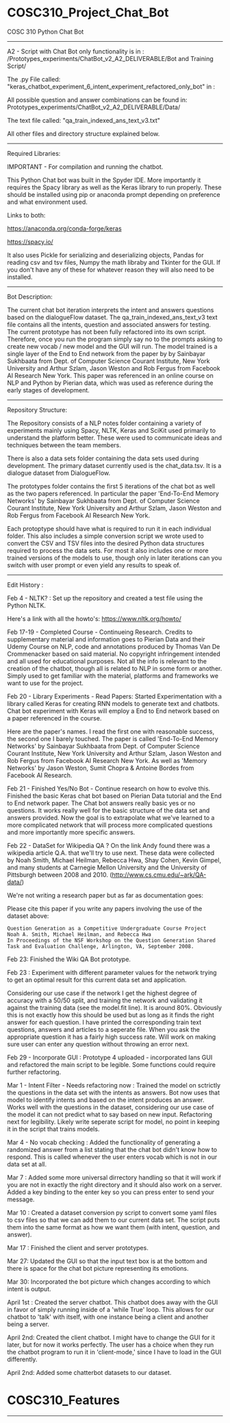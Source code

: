 # COSC310_Project_Chat_Bot
 COSC 310 Python Chat Bot
***************************************************************************
A2 - Script with Chat Bot only functionality is in :
/Prototypes_experiments/ChatBot_v2_A2_DELIVERABLE/Bot and Training Script/

The .py File called:
"keras_chatbot_experiment_6_intent_experiment_refactored_only_bot" in :

All possible question and answer combinations can be found in:
Prototypes_experiments/ChatBot_v2_A2_DELIVERABLE/Data/

The text file called:
"qa_train_indexed_ans_text_v3.txt"

All other files and directory structure explained below.
***************************************************************************

Required Libraries:

IMPORTANT - For compilation and running the chatbot.

This Python Chat bot was built in the Spyder IDE. More importantly it requires the Spacy library as well as the Keras library to run properly. These should be installed using pip or anaconda prompt depending on preference and what environment used.

Links to both:

https://anaconda.org/conda-forge/keras

https://spacy.io/

It also uses Pickle for serializing and deserializing objects, Pandas for reading csv and tsv files, Numpy the math libraby and Tkinter for the GUI. If you don't have any of these for whatever reason they will also need to be installed.

***************************************************************************
Bot Description:

The current chat bot iteration interprets the intent and answers questions based on the dialogueFlow dataset. The qa_train_indexed_ans_text_v3 text file contains all the intents, question and associated answers for testing. The current prototype has not been fully refactored into its own script.
Therefore, once you run the program simply say no to the prompts asking to create new vocab / new model and the GUI will run. The model trained is a single layer of the End to End network from the paper by by Sainbayar Sukhbaata from Dept. of Computer Science Courant Institute, New York University and Arthur Szlam, Jason Weston and Rob Fergus from Facebook AI Research New York. This paper was referenced in an online course on NLP and Python by Pierian data, which was used as reference during the early stages of development.

***************************************************************************
Repository Structure:

The Repository consists of a NLP notes folder containing a variety of experiments mainly using Spacy, NLTK, Keras and SciKit used primarily to understand the platform better. These were used to communicate ideas and techniques between the team members.

There is also a data sets folder containing the data sets used during development.
The primary dataset currently used is the chat_data.tsv. It is a dialogue dataset from DialogueFlow. 

The prototypes folder contains the first 5 iterations of the chat bot as well as the two papers referenced. In particular the paper 'End-To-End Memory Networks' by Sainbayar Sukhbaata from Dept. of Computer Science Courant Institute, New York University and Arthur Szlam, Jason Weston and Rob Fergus from Facebook AI Research New York. 

Each protoptype should have what is required to run it in each individual folder. This also includes a simple conversion script we wrote used to convert the CSV and TSV files into the desired Python data structures required to process the data sets. For most it also includes one or more trained versions of the models to use, though only in later iterations can you switch with user prompt or even yield any results to speak of.

***************************************************************************
Edit History :

Feb 4 - NLTK? :
Set up the repository and created a test file using the Python NLTK.

Here's a link with all the howto's:
  https://www.nltk.org/howto/

Feb 17-19 - Completed Course - Continueing Research.
Credits to supplementary material and information goes to Pierian Data and their Udemy Course on NLP, code and annotations produced by Thomas Van De Crommenacker based on said material.
No copyright infringement intended and all used for educational purposes.
Not all the info is relevant to the creation of the chatbot, though all is related to NLP in some form or another. Simply used to get familiar with the material, platforms and frameworks we want to use for the project.

Feb 20 - Library Experiments - Read Papers:
Started Experimentation with a library called Keras for creating RNN models to generate text and chatbots.
Chat bot experiment with Keras will employ a End to End network based on a paper referenced in the course. 
 
Here are the paper's names. I read the first one with reasonable success, the second one I barely touched. The paper is called 'End-To-End Memory Networks' by Sainbayar Sukhbaata from Dept. of Computer Science Courant Institute, New York University and Arthur Szlam, Jason Weston and Rob Fergus from Facebook AI Research New York. 
As well as 'Memory Networks' by Jason Weston, Sumit Chopra & Antoine Bordes from Facebook AI Research.

Feb 21 - Finished Yes/No Bot - Continue research on how to evolve this.
Finished the basic Keras chat bot based on Pierian Data tutorial and the End to End network paper. The Chat bot answers really basic yes or no questions. It works really well for the basic structure of the data set and answers provided. 
Now the goal is to extrapolate what we've learned to a more complicated network that will process more complicated questions and more importantly more specific answers. 

Feb 22 - DataSet for Wikipedia QA ? 
On the link Andy found there was a wikipedia article Q.A. that we'll try to use next.
These data were collected by Noah Smith, Michael Heilman, Rebecca Hwa, Shay Cohen, Kevin Gimpel, and many students at Carnegie Mellon University and the University of Pittsburgh between 2008 and 2010. (http://www.cs.cmu.edu/~ark/QA-data/)

We're not writing a research paper but as far as documentation goes:

Please cite this paper if you write any papers involving the use of the dataset above:

    Question Generation as a Competitive Undergraduate Course Project
    Noah A. Smith, Michael Heilman, and Rebecca Hwa
    In Proceedings of the NSF Workshop on the Question Generation Shared Task and Evaluation Challenge, Arlington, VA, September 2008. 
    
Feb 23: Finished the Wiki QA Bot prototype.

Feb 23 : Experiment with different parameter values for the network trying to get an 
optimal result for this current data set and application.

Considering our use case if the network I get the highest degree of accuracy with a 50/50 split, and training the network and validating it against the training data (see the model.fit line). It is around 80%. Obviously this is not exactly how this should be used but as long as it finds the right answer for each question. I have printed the corresponding train text questions, answers and articles to a seperate file. When you ask the appropriate question it has a fairly high success rate. Will work on making sure user can enter any question without throwing an error next. 

Feb 29 - Incorporate GUI : 
Prototype 4 uploaded - incorporated Ians GUI and refactored the main script to be legible. Some functions could require further refactoring.

Mar 1 - Intent Filter - Needs refactoring now : 
Trained the model on sctrictly the questions in the data set with the intents as answers. Bot now uses that model to identify intents and based on the intent produces an answer. Works well with the questions in the dataset, considering our use case of the model it can not predict what to say based on new input. Refactoring next for legibility. Likely write seperate script for model, no point in keeping it in the script that trains models.

Mar 4 - No vocab checking :
Added the functionality of generating a randomized answer from a list stating that the chat bot didn't know how to respond. This is called whenever the user enters vocab which is not in our data set at all.

Mar 7 :
Added some more universal dirrectory handling so that it will work if you are not in exactly the right directory and it should also work on a server. Added a key binding to the enter key so you can press enter to send your message.

Mar 10 :
Created a dataset conversion py script to convert some yaml files to csv files so that we can add them to our current data set. The script puts them into the same format as how we want them (with intent, question, and answer).

Mar 17 :
Finished the client and server prototypes.

Mar 27:
Updated the GUI so that the input text box is at the bottom and there is space for the chat bot picture representing its emotions.

Mar 30:
Incorporated the bot picture which changes according to which intent is output. 

April 1st : 
Created the server chatbot. This chatbot does away with the GUI in favor of simply running inside of a 'while True' loop.
This allows for our chatbot to 'talk' with itself, with one instance being a client and another being a server.

April 2nd: 
Created the client chatbot. I might have to change the GUI for it later, but for now it works perfectly. The user has a choice when they 
run the chatbot program to run it in 'client-mode,' since I have to load in the GUI differently.

April 2nd:
Added some chatterbot datasets to our dataset.
# COSC310_Features
***************************************************************************
